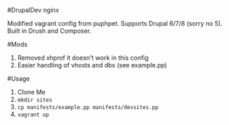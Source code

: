 #DrupalDev nginx

Modified vagrant config from puphpet. Supports Drupal 6/7/8 (sorry no 5). Built in Drush and Composer.

#Mods
1. Removed xhprof it doesn't work in this config
2. Easier handling of vhosts and dbs (see example.pp)

#Usage

1. Clone Me
2. `mkdir sites`
3. `cp manifests/example.pp manifests/devsites.pp`
4. `vagrant up`

